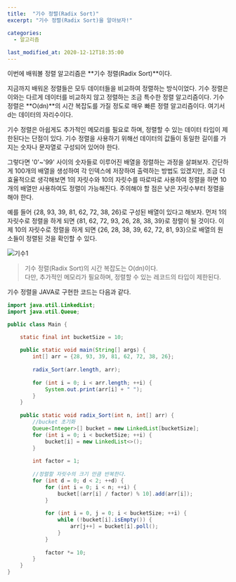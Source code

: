 ```yaml
---
title:  "﻿기수 정렬(Radix Sort)"
excerpt: "﻿기수 정렬(Radix Sort)을 알아보자!"

categories:
  - 알고리즘
  
last_modified_at: 2020-12-12T18:35:00
---
```


이번에 배워볼 정렬 알고리즘은 **기수 정렬(Radix Sort)**이다.<br>

지금까지 배워온 정렬들은 모두 데이터들을 비교하여 정렬하는 방식이었다. 기수 정렬은 이와는 다르게 데이터를 비교하지 않고 정렬하는 조금 특수한 정렬 알고리즘이다. 기수 정렬은 **O(dn)**의 시간 복잡도를 가질 정도로 매우 빠른 정렬 알고리즘이다. 여기서 d는 데이터의 자리수이다.  

기수 정렬은 아쉽게도 추가적인 메모리를 필요로 하며, 정렬할 수 있는 데이터 타입이 제한된다는 단점이 있다. 기수 정렬을 사용하기 위해선 데이터의 값들이 동일한 길이를 가지는 숫자나 문자열로 구성되어 있어야 한다.  

그렇다면 '0'~'99' 사이의 숫자들로 이루어진 배열을 정렬하는 과정을 살펴보자. 간단하게 100개의 배열을 생성하여 각 인덱스에 저장하여 출력하는 방법도 있겠지만, 조금 더 효율적으로 생각해보면 1의 자릿수와 10의 자릿수를 따로따로 사용하여 정렬을 하면 10개의 배열만 사용하여도 정렬이 가능해진다. 주의해야 할 점은 낮은 자릿수부터 정렬을 해야 한다.  

예를 들어 {28, 93, 39, 81, 62, 72, 38, 26}로 구성된 배열이 있다고 해보자. 먼저 1의 자릿수로 정렬을 하게 되면 {81, 62, 72, 93, 26, 28, 38, 39}로 정렬이 될 것이다. 이제 10의 자릿수로 정렬을 하게 되면 {26, 28, 38, 39, 62, 72, 81, 93}으로 배열의 원소들이 정렬된 것을 확인할 수 있다.  

![기수1](https://user-images.githubusercontent.com/53072057/101973468-b6c5ea80-3c7b-11eb-9e89-62ab36ce8b5e.JPG)

> 기수 정렬(Radix Sort)의 시간 복잡도는 O(dn)이다.  
> 다만, 추가적인 메모리가 필요하며, 정렬할 수 있는 레코드의 타입이 제한된다.

기수 정렬을 JAVA로 구현한 코드는 다음과 같다.

```java
import java.util.LinkedList;
import java.util.Queue;

public class Main {

	static final int bucketSize = 10;
	
	public static void main(String[] args) {
		int[] arr = {28, 93, 39, 81, 62, 72, 38, 26};
		
		radix_Sort(arr.length, arr);
		
		for (int i = 0; i < arr.length; ++i) {
			System.out.print(arr[i] + " ");
		}
	}
	
	public static void radix_Sort(int n, int[] arr) {
		//bucket 초기화
		Queue<Integer>[] bucket = new LinkedList[bucketSize];
		for (int i = 0; i < bucketSize; ++i) {
			bucket[i] = new LinkedList<>();
		}
		
		int factor = 1;
		
		//정렬할 자릿수의 크기 만큼 반복한다.
		for (int d = 0; d < 2; ++d) {
			for (int i = 0; i < n; ++i) {
				bucket[(arr[i] / factor) % 10].add(arr[i]);
			}
			
			for (int i = 0, j = 0; i < bucketSize; ++i) {
				while (!bucket[i].isEmpty()) {
					arr[j++] = bucket[i].poll();
				}
			}
			
			factor *= 10;
		}
	}
}
```